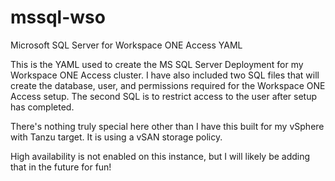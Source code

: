 # mssql-wso
Microsoft SQL Server for Workspace ONE Access YAML

This is the YAML used to create the MS SQL Server Deployment for my Workspace ONE Access cluster.  I have also included two SQL files that will create the database, user, and permissions required for the Workspace ONE Access setup.  The second SQL is to restrict access to the user after setup has completed.

There's nothing truly special here other than I have this built for my vSphere with Tanzu target.  It is using a vSAN storage policy.  

High availability is not enabled on this instance, but I will likely be adding that in the future for fun!
